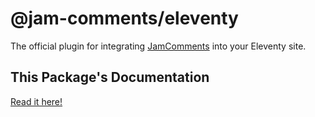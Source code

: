 # @jam-comments/eleventy

The official plugin for integrating [JamComments](https://jamcomments.com) into your Eleventy site.

## This Package's Documentation

[Read it here!](https://jamcomments.com/docs/integrations/eleventy/)
